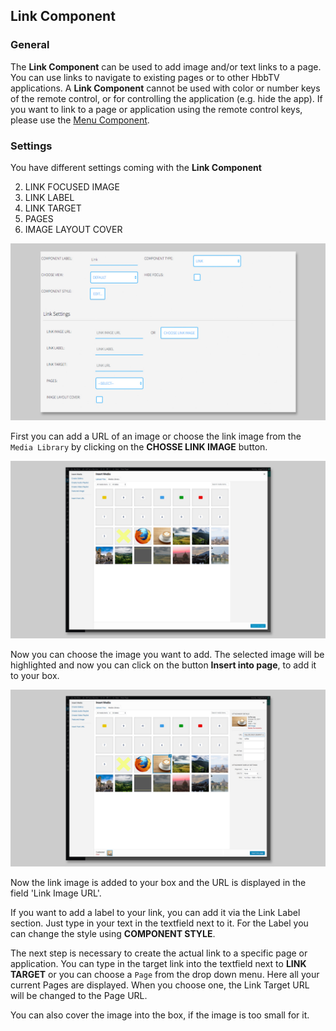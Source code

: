 ## Link Component

### General

The **Link Component** can be used to add image and/or text links to a page. You can use links to navigate to existing pages or to other HbbTV applications. A **Link Component** cannot be used with color or number keys of the remote control, or for controlling the application (e.g. hide the app). If you want to link to a page or application using the remote control keys, please use the [Menu Component](https://mpat-eu.github.io/handbook/05_mpat_editing_component_menu.html).

### Settings

You have different settings coming with the **Link Component**

2. LINK FOCUSED IMAGE
3. LINK LABEL
4. LINK TARGET
5. PAGES
6. IMAGE LAYOUT COVER

![Link Component](images/Components/link_component_01.jpg)

First you can add a URL of an image or choose the link image from the `Media Library` by clicking on the **CHOSSE LINK IMAGE** button. 

![Image Component - Media Library](images/Components/image_component_02.jpg)

Now you can choose the image you want to add. The selected image will be highlighted and now you can click on the button **Insert into page**, to add it to your box. 

![Image Component - Media Library](images/Components/image_component_03.jpg)

Now the link image is added to your box and the URL is displayed in the field 'Link Image URL'.

If you want to add a label to your link, you can add it via the Link Label section. Just type in your text in the textfield next to it. 
For the Label you can change the style using **COMPONENT STYLE**.

The next step is necessary to create the actual link to a specific page or application. You can type in the target link into the textfield next to **LINK TARGET** or you can choose a `Page` from the drop down menu. Here all your current Pages are displayed. When you choose one, the Link Target URL will be changed to the Page URL. 

You can also cover the image into the box, if the image is too small for it.



